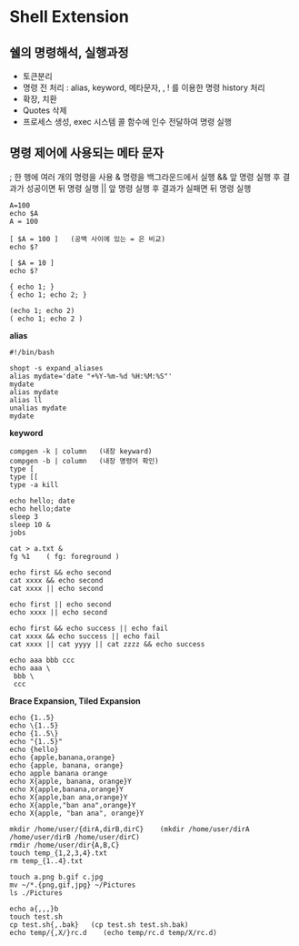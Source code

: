 # Shell Extension


## 쉘의 명령해석, 실행과정
  - 토큰분리
  - 명령 전 처리 : alias, keyword, 메타문자, \, ! 를 이용한 명령 history 처리
  - 확장, 치환
  - Quotes 삭제
  - 프로세스 생성, exec 시스템 콜 함수에 인수 전달하여 명령 실행

## 명령 제어에 사용되는 메타 문자
  ;   한 행에 여러 개의 명령을 사용
  &   명령을 백그라운드에서 실행
  &&  앞 명령 실행 후 결과가 성공이면 뒤 명령 실행
  ||  앞 명령 실행 후 결과가 실패면 뒤 명령 실행
  
```
A=100
echo $A
A = 100

[ $A = 100 ]   (공백 사이에 있는 = 은 비교)
echo $?

[ $A = 10 ]
echo $?
```
```
{ echo 1; }
{ echo 1; echo 2; }
```
```
(echo 1; echo 2)
( echo 1; echo 2 )
```

**alias**
```
#!/bin/bash

shopt -s expand_aliases
alias mydate='date "+%Y-%m-%d %H:%M:%S"'
mydate
alias mydate
alias ll
unalias mydate
mydate
```

**keyword**
```
compgen -k | column   (내장 keyward)
compgen -b | column   (내장 명령어 확인)
type [
type [[
type -a kill
```
```
echo hello; date
echo hello;date
sleep 3
sleep 10 &
jobs

cat > a.txt &
fg %1    ( fg: foreground )

echo first && echo second
cat xxxx && echo second
cat xxxx || echo second

echo first || echo second
echo xxxx || echo second

echo first && echo success || echo fail
cat xxxx && echo success || echo fail
cat xxxx || cat yyyy || cat zzzz && echo success

echo aaa bbb ccc
echo aaa \
 bbb \
 ccc
```

**Brace Expansion, Tiled Expansion**
```
echo {1..5}
echo \{1..5}
echo {1..5\}
echo "{1..5}"
echo {hello}
echo {apple,banana,orange}
echo {apple, banana, orange}
echo apple banana orange
echo X{apple, banana, orange}Y
echo X{apple,banana,orange}Y
echo X{apple,ban ana,orange}Y
echo X{apple,"ban ana",orange}Y
echo X{apple, "ban ana", orange}Y
```
```
mkdir /home/user/{dirA,dirB,dirC}    (mkdir /home/user/dirA /home/user/dirB /home/user/dirC)
rmdir /home/user/dir{A,B,C}
touch temp_{1,2,3,4}.txt
rm temp_{1..4}.txt

touch a.png b.gif c.jpg
mv ~/*.{png,gif,jpg} ~/Pictures
ls ./Pictures
```
```
echo a{,,,}b
touch test.sh
cp test.sh{,.bak}   (cp test.sh test.sh.bak)
echo temp/{,X/}rc.d    (echo temp/rc.d temp/X/rc.d)
```

